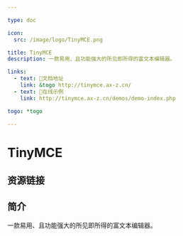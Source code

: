 ```yaml
---

type: doc

icon:
  src: /image/logo/TinyMCE.png

title: TinyMCE
description: 一款易用、且功能强大的所见即所得的富文本编辑器。

links:
  - text: 📖文档地址
    link: &togo http://tinymce.ax-z.cn/
  - text: 🔗在线示例
    link: http://tinymce.ax-z.cn/demos/demo-index.php

togo: *togo

---
```


<ShowLogo />

# TinyMCE

<ShowBreadcrumb />

## 资源链接

<ShowLinks />

## 简介

一款易用、且功能强大的所见即所得的富文本编辑器。
